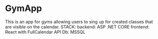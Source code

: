 # GymApp

This is an app for gyms allowing users to sing up for created classes that are visible on the calendar.
STACK:
backend: ASP .NET CORE
frontend: React with FullCalendar API
Db: MSSQL
